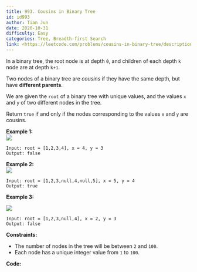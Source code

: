 ```yaml
---
title: 993. Cousins in Binary Tree
id: id993
author: Tian Jun
date: 2020-10-31
difficulty: Easy
categories: Tree, Breadth-first Search
link: <https://leetcode.com/problems/cousins-in-binary-tree/description/>
---
```


In a binary tree, the root node is at depth `0`, and children of each depth
`k` node are at depth `k+1`.

Two nodes of a binary tree are _cousins_ if they have the same depth, but have
**different parents**.

We are given the `root` of a binary tree with unique values, and the values
`x` and `y` of two different nodes in the tree.

Return `true` if and only if the nodes corresponding to the values `x` and `y`
are cousins.



**Example 1:  
![](https://assets.leetcode.com/uploads/2019/02/12/q1248-01.png)**
            
	Input: root = [1,2,3,4], x = 4, y = 3    
	Output: false    

**Example 2:  
![](https://assets.leetcode.com/uploads/2019/02/12/q1248-02.png)**
            
	Input: root = [1,2,3,null,4,null,5], x = 5, y = 4    
	Output: true    

**Example 3:**

**![](https://assets.leetcode.com/uploads/2019/02/13/q1248-03.png)**
            
	Input: root = [1,2,3,null,4], x = 2, y = 3    
	Output: false    



**Constraints:**

  * The number of nodes in the tree will be between `2` and `100`.
  * Each node has a unique integer value from `1` to `100`.


**Code:**
